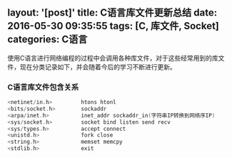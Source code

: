 layout: '[post]'
title: C语言库文件更新总结
date: 2016-05-30 09:35:55
tags: [C, 库文件, Socket]
categories: C语言
---
使用C语言进行网络编程的过程中会调用各种库文件，对于这些经常用到的库文件，现在分类记录如下，并会随着今后的学习不断进行更新。
### C语言库文件包含关系
```c
<netinet/in.h>         htons htonl
<bits/socket.h>        sockaddr
<arpa/inet.h>          inet_addr sockaddr_in(字符串IP转换到网络序IP)
<sys/socket.h>         socket bind listen send recv
<sys/types.h>          accept connect
<unistd.h>             fork close
<string.h>             memset memcpy
<stdlib.h>             exit
```
